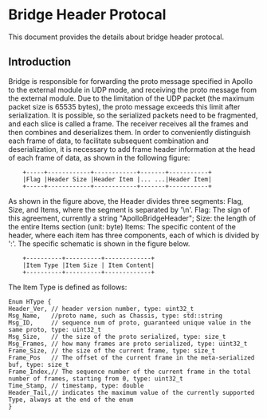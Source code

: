 # Bridge Header Protocal
This document provides the details about bridge header protocal.

## Introduction
Bridge is responsible for forwarding the proto message specified in Apollo to the external module in UDP mode, and receiving the proto message from the external module.
Due to the limitation of the UDP packet (the maximum packet size is 65535 bytes), the proto message exceeds this limit after serialization.
It is possible, so the serialized packets need to be fragmented, and each slice is called a frame.
The receiver receives all the frames and then combines and deserializes them.
In order to conveniently distinguish each frame of data, to facilitate subsequent combination and deserialization,
it is necessary to add frame header information at the head of each frame of data, as shown in the following figure:
```
    +-----+------------+------------+-------+-----------+
    |Flag |Header Size |Header Item |... ...|Header Item|
    +-----+------------+------------+-------+-----------+
```
As shown in the figure above, the Header divides three segments: Flag, Size, and Items, where the segment is separated by '\n'.
Flag: The sign of this agreement, currently a string "ApolloBridgeHeader";
Size: the length of the entire Items section (unit: byte)
Items: The specific content of the header, where each item has three components, each of which is divided by ':'. The specific schematic is shown in the figure below.
```
    +----------+----------+-------------+
    |Item Type |Item Size | Item Content|
    +----------+----------+-------------+
```
The Item Type is defined as follows:
```
Enum HType {
Header_Ver, // header version number, type: uint32_t
Msg_Name,   //proto name, such as Chassis, type: std::string
Msg_ID,     // sequence num of proto, guaranteed unique value in the same proto, type: uint32_t
Msg_Size,   // the size of the proto serialized, type: size_t
Msg_Frames, // how many frames are proto serialized, type: uint32_t
Frame_Size, // the size of the current frame, type: size_t
Frame_Pos   // The offset of the current frame in the meta-serialized buf, type: size_t
Frame_Index,// The sequence number of the current frame in the total number of frames, starting from 0, type: uint32_t
Time_Stamp, // timestamp, type: double
Header_Tail,// indicates the maximum value of the currently supported Type, always at the end of the enum
}
```
